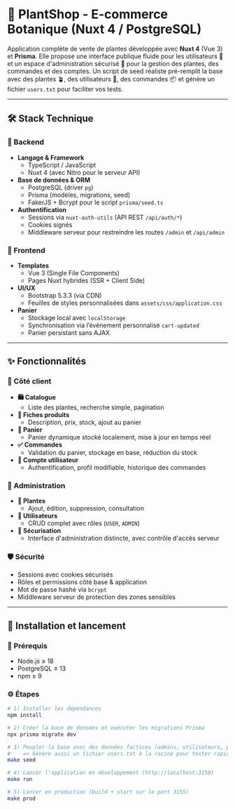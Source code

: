# 🌿 PlantShop - E-commerce Botanique (Nuxt 4 / PostgreSQL)

Application complète de vente de plantes développée avec **Nuxt 4** (Vue 3) et **Prisma**.
Elle propose une interface publique fluide pour les utilisateurs 🌱 et un espace d'administration sécurisé 🔐 pour la gestion des plantes, des commandes et des comptes.
Un script de seed réaliste pré-remplit la base avec des plantes 🪴, des utilisateurs 👤, des commandes 📦 et génère un fichier `users.txt` pour faciliter vos tests.

---

## 🛠 Stack Technique

### 🧩 Backend

- **Langage & Framework**
  - TypeScript / JavaScript
  - Nuxt 4 (avec Nitro pour le serveur API)
- **Base de données & ORM**
  - PostgreSQL (driver `pg`)
  - Prisma (modèles, migrations, seed)
  - FakerJS + Bcrypt pour le script `prisma/seed.ts`
- **Authentification**
  - Sessions via `nuxt-auth-utils` (API REST `/api/auth/*`)
  - Cookies signés
  - Middleware serveur pour restreindre les routes `/admin` et `/api/admin`

### 🎨 Frontend

- **Templates**
  - Vue 3 (Single File Components)
  - Pages Nuxt hybrides (SSR + Client Side)
- **UI/UX**
  - Bootstrap 5.3.3 (via CDN)
  - Feuilles de styles personnalisées dans `assets/css/application.css`
- **Panier**
  - Stockage local avec `localStorage`
  - Synchronisation via l’événement personnalisé `cart-updated`
  - Panier persistant sans AJAX

---

## ✨ Fonctionnalités

### 👥 Côté client

- **🛍 Catalogue**
  - Liste des plantes, recherche simple, pagination
- **📄 Fiches produits**
  - Description, prix, stock, ajout au panier
- **🛒 Panier**
  - Panier dynamique stocké localement, mise à jour en temps réel
- **✅ Commandes**
  - Validation du panier, stockage en base, réduction du stock
- **👤 Compte utilisateur**
  - Authentification, profil modifiable, historique des commandes

### 🔧 Administration

- **🌱 Plantes**
  - Ajout, édition, suppression, consultation
- **👥 Utilisateurs**
  - CRUD complet avec rôles (`USER`, `ADMIN`)
- **🔐 Sécurisation**
  - Interface d'administration distincte, avec contrôle d'accès serveur

### 🛡 Sécurité

- Sessions avec cookies sécurisés
- Rôles et permissions côté base & application
- Mot de passe hashé via `bcrypt`
- Middleware serveur de protection des zones sensibles

---

## 🚀 Installation et lancement

### 🔧 Prérequis

- Node.js ≥ 18
- PostgreSQL ≥ 13
- npm ≥ 9

### ⚙️ Étapes

```bash
# 1) Installer les dépendances
npm install

# 2) Créer la base de données et exécuter les migrations Prisma
npx prisma migrate dev

# 3) Peupler la base avec des données factices (admins, utilisateurs, plantes, commandes)
#    => Génère aussi un fichier users.txt à la racine pour tester rapidement
make seed

# 4) Lancer l'application en développement (http://localhost:3150)
make run

# 5) Lancer en production (build + start sur le port 3155)
make prod
